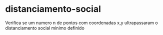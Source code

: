 # distanciamento-social
Verifica se um numero n de pontos com coordenadas x,y ultrapassaram o distanciamento social minimo definido
